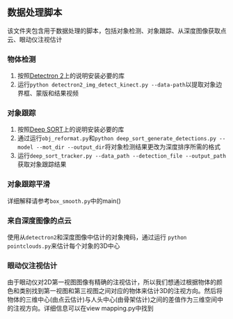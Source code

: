 ## 数据处理脚本

该文件夹包含用于数据处理的脚本，包括对象检测、对象跟踪、从深度图像获取点云、眼动仪注视估计

### 物体检测

1. 按照[Detectron 2](https://github.com/facebookresearch/detectron2)上的说明安装必要的库
2. 运行`python detectron2_img_detect_kinect.py --data-path`以提取对象边界框、蒙版和结果视频

### 对象跟踪

1. 按照[Deep SORT](https://github.com/nwojke/deep_sort)上的说明安装必要的库
2. 通过运行`obj_reformat.py`和`python deep_sort_generate_detections.py --model --mot_dir --output_dir`将对象检测结果更改为深度排序所需的格式
3. 运行`deep_sort_tracker.py --data_path --detection_file --output_path`获取对象跟踪结果

### 对象跟踪平滑

详细解释请参考`box_smooth.py`中的main()

### 来自深度图像的点云

使用从`detectron2`和深度图像中估计的对象掩码，通过运行 `python pointclouds.py`来估计每个对象的3D中心

### 眼动仪注视估计

由于眼动仪对2D第一视图图像有精确的注视估计，所以我们想通过根据物体的颜色和类别找到第一视图和第三视图之间对应的物体来估计3D的注视方向。然后将物体的三维中心(由点云估计)与人头中心(由骨架估计)之间的差值作为三维空间中的注视方向。详细信息可以在view mapping.py中找到